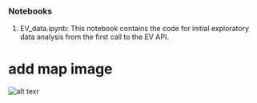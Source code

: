 ### Notebooks

1. EV_data.ipynb: This notebook contains the code for initial exploratory data analysis from the first call to the EV API.

# add map image
![alt texr](../images/chicago_inital_map.png)
